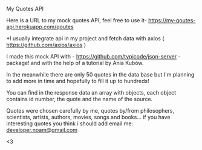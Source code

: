 My Quotes API

Here is a URL to my mock quotes API, feel free to use it-
https://my-qoutes-api.herokuapp.com/qoutes

*I usually integrate api in my project and fetch data with axios ( https://github.com/axios/axios )

I made this mock API with - https://github.com/typicode/json-server -package! and with the help of a tutorial by Ania Kubów.

In the meanwhile there are only 50 quotes in the data base but I'm planning to add more in time and hopefully to fill it up to hundreds!

You can find in the response data an array with objects, each object contains id number, the quote and the name of the source.

Quotes were chosen carefully by me, quotes by/from philosophers, scientists, artists, authors, movies, songs and books...
 if you have interesting quotes you think i should add email me: developer.noam@gmail.com
 
 <3

